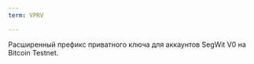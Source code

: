 ```yaml
---
term: VPRV

---
```

Расширенный префикс приватного ключа для аккаунтов SegWit V0 на Bitcoin Testnet.